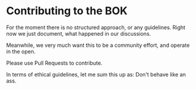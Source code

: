 # Contributing to the BOK

For the moment there is no structured approach, or any guidelines.
Right now we just document, what happened in our discussions.

Meanwhile, we very much want this to be a community effort, and operate in the open.

Please use Pull Requests to contribute.

In terms of ethical guidelines, let me sum this up as: Don't behave like an ass.

